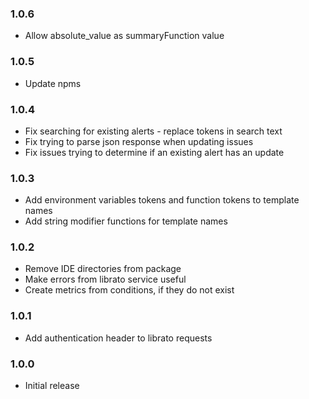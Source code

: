 ### 1.0.6
  * Allow absolute_value as summaryFunction value
  
### 1.0.5
  * Update npms

### 1.0.4
  * Fix searching for existing alerts - replace tokens in search text
  * Fix trying to parse json response when updating issues
  * Fix issues trying to determine if an existing alert has an update

### 1.0.3
  * Add environment variables tokens and function tokens to template names
  * Add string modifier functions for template names

### 1.0.2
  * Remove IDE directories from package
  * Make errors from librato service useful
  * Create metrics from conditions, if they do not exist

### 1.0.1
  * Add authentication header to librato requests

### 1.0.0
  * Initial release
